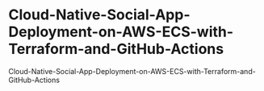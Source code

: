 # Cloud-Native-Social-App-Deployment-on-AWS-ECS-with-Terraform-and-GitHub-Actions
Cloud-Native-Social-App-Deployment-on-AWS-ECS-with-Terraform-and-GitHub-Actions
